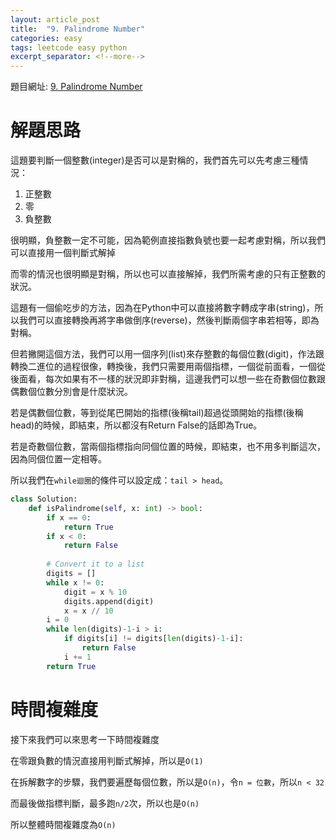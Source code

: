 ```yaml
---
layout: article_post
title:  "9. Palindrome Number"
categories: easy
tags: leetcode easy python
excerpt_separator: <!--more-->
---
```


題目網址: [9. Palindrome Number](https://leetcode.com/problems/palindrome-number/)

# 解題思路

這題要判斷一個整數(integer)是否可以是對稱的，我們首先可以先考慮三種情況：

1. 正整數
2. 零
3. 負整數

很明顯，負整數一定不可能，因為範例直接指數負號也要一起考慮對稱，所以我們可以直接用一個判斷式解掉

而零的情況也很明顯是對稱，所以也可以直接解掉，我們所需考慮的只有正整數的狀況。

這題有一個偷吃步的方法，因為在Python中可以直接將數字轉成字串(string)，所以我們可以直接轉換再將字串做倒序(reverse)，然後判斷兩個字串若相等，即為對稱。

但若撇開這個方法，我們可以用一個序列(list)來存整數的每個位數(digit)，作法跟轉換二進位的過程很像，轉換後，我們只需要用兩個指標，一個從前面看，一個從後面看，每次如果有不一樣的狀況即非對稱，這邊我們可以想一些在奇數個位數跟偶數個位數分別會是什麼狀況。

若是偶數個位數，等到從尾巴開始的指標(後稱tail)超過從頭開始的指標(後稱head)的時候，即結束，所以都沒有Return False的話即為True。

若是奇數個位數，當兩個指標指向同個位置的時候，即結束，也不用多判斷這次，因為同個位置一定相等。

所以我們在`while迴圈`的條件可以設定成：`tail > head`。

```python
class Solution:
    def isPalindrome(self, x: int) -> bool:
        if x == 0:
            return True
        if x < 0:
            return False
        
        # Convert it to a list
        digits = []
        while x != 0:
            digit = x % 10
            digits.append(digit)
            x = x // 10
        i = 0
        while len(digits)-1-i > i:
            if digits[i] != digits[len(digits)-1-i]:
                return False
            i += 1
        return True
```

# 時間複雜度

接下來我們可以來思考一下時間複雜度

在零跟負數的情況直接用判斷式解掉，所以是`O(1)`

在拆解數字的步驟，我們要遍歷每個位數，所以是`O(n)`，令`n = 位數`，所以`n < 32`

而最後做指標判斷，最多跑`n/2`次，所以也是`O(n)`

所以整體時間複雜度為`O(n)`
